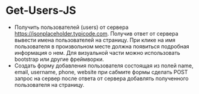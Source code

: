 # Get-Users-JS

- Получить пользователей (users) от сервера https://jsonplaceholder.typicode.com. Получив ответ от сервера вывести имена пользователей на страницу. При клике на имя пользователя в произвольном месте должна появиться подробная информация о нем. Для визуальной части можно использовать bootstrap или другие фреймворки.
- Создать форму добавления пользователя состоящая из полей name, email, username, phone, website при сабмите формы сделать POST запрос на сервер после ответа от сервера добавлять полученного пользователя на страницу.
